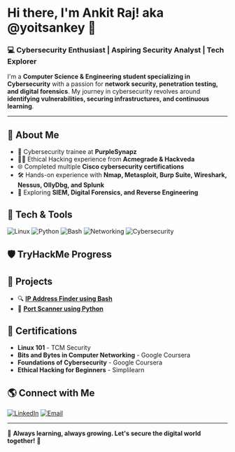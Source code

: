 
<!---
yoitsankey/yoitsankey is a ✨ special ✨ repository because its `README.md` (this file) appears on your GitHub profile.
You can click the Preview link to take a look at your changes.
--->
# Hi there, I'm Ankit Raj! aka @yoitsankey 👋

### 💻 Cybersecurity Enthusiast | Aspiring Security Analyst | Tech Explorer

I'm a **Computer Science & Engineering student specializing in Cybersecurity** with a passion for **network security, penetration testing, and digital forensics**. My journey in cybersecurity revolves around **identifying vulnerabilities, securing infrastructures, and continuous learning**.

---

## 🚀 About Me
- 🔐 Cybersecurity trainee at **PurpleSynapz**
- 🏴‍☠️ Ethical Hacking experience from **Acmegrade & Hackveda**
- 🌐 Completed multiple **Cisco cybersecurity certifications**
- 🛠️ Hands-on experience with **Nmap, Metasploit, Burp Suite, Wireshark, Nessus, OllyDbg, and Splunk**
- 🎯 Exploring **SIEM, Digital Forensics, and Reverse Engineering**

## 🔧 Tech & Tools
![Linux](https://img.shields.io/badge/Linux-000?style=for-the-badge&logo=linux&logoColor=white)
![Python](https://img.shields.io/badge/Python-3776AB?style=for-the-badge&logo=python&logoColor=white)
![Bash](https://img.shields.io/badge/Bash_Scripting-4EAA25?style=for-the-badge&logo=gnu-bash&logoColor=white)
![Networking](https://img.shields.io/badge/Networking-FF6F00?style=for-the-badge&logo=cisco&logoColor=white)
![Cybersecurity](https://img.shields.io/badge/Cybersecurity-800080?style=for-the-badge&logo=security&logoColor=white)

## 🛡️ TryHackMe Progress


## 📌 Projects
- 🔍 [**IP Address Finder using Bash**](https://github.com/yoitsankey/Linux_WorkSpace/blob/master/Bash_Scripting/ipextractor.sh)
- 🔎 [**Port Scanner using Python**](https://github.com/yoitsankey/Linux_WorkSpace/blob/master/Python_Script/port_scanner.py)

## 📜 Certifications
- **Linux 101** - TCM Security
- **Bits and Bytes in Computer Networking** - Google Coursera
- **Foundations of Cybersecurity** - Google Coursera
- **Ethical Hacking for Beginners** - Simplilearn

## 🌎 Connect with Me
[![LinkedIn](https://img.shields.io/badge/LinkedIn-0077B5?style=for-the-badge&logo=linkedin&logoColor=white)](https://linkedin.com/in/yoitsankey)
[![Email](https://img.shields.io/badge/Email-D14836?style=for-the-badge&logo=gmail&logoColor=white)](mailto:ankitrjrkn@gmail.com)

---
🚀 **Always learning, always growing. Let's secure the digital world together!** 🔐
